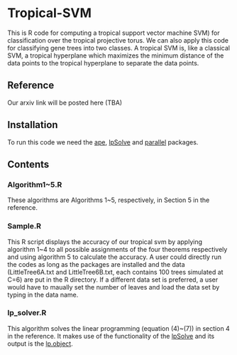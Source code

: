 # Tropical-SVM
This is R code for computing a tropical support vector machine SVM) for classification over the tropical projective torus.  We can also apply this code for classifying gene trees into two classes.  A tropical SVM is, like a classical SVM, a tropical hyperplane which maximizes the minimum distance of the data points to the tropical hyperplane to separate the data points.  
## Reference
Our arxiv link will be posted here (TBA)
## Installation
To run this code we need the [ape](https://cran.r-project.org/web/packages/ape/index.html), [lpSolve](https://cran.r-project.org/web/packages/lpSolve/index.html) and [parallel](https://CRAN.R-project.org/view=HighPerformanceComputing) packages. 
## Contents
### Algorithm1~5.R
These algorithms are Algorithms 1~5, respectively, in Section 5 in the reference.
### Sample.R
This R script displays the accuracy of our tropical svm by applying algorithm 1~4 to all possible assignments of the four theorems respectively and using algorithm 5 to calculate the accuracy. A user could directly run the codes as long as the packages are installed and the data (LittleTree6A.txt and LittleTree6B.txt, each contains 100 trees simulated at C=6) are put in the R directory. If a different data set is preferred, a user would have to maually set the number of leaves and load the data set by typing in the data name. 
### lp_solver.R
This algorithm solves the linear programming (equation (4)~(7)) in section 4 in the reference. It makes use of the functionality of the [lpSolve](https://cran.r-project.org/web/packages/lpSolve/index.html) and its output is the [lp.object](https://www.rdocumentation.org/packages/lpSolve/versions/5.6.13.3/topics/lp.object).
